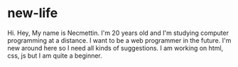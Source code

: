 # new-life
Hi. Hey, My name is Necmettin. I'm 20 years old and I'm studying computer programming at a distance. I want to be a web programmer in the future. I'm new around here so I need all kinds of suggestions. I am working on html, css, js but I am quite a beginner.
